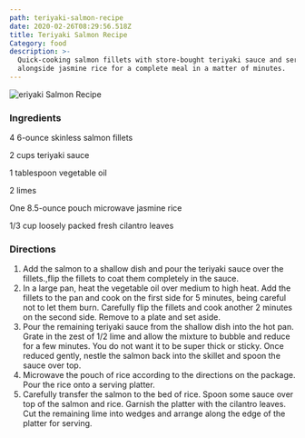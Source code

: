 ```yaml
---
path: teriyaki-salmon-recipe
date: 2020-02-26T08:29:56.518Z
title: Teriyaki Salmon Recipe
Category: food
description: >-
  Quick-cooking salmon fillets with store-bought teriyaki sauce and serves them
  alongside jasmine rice for a complete meal in a matter of minutes.
---
```

![eriyaki Salmon Recipe](/assets/salmon-teriyaki-11.jpg "eriyaki Salmon Recipe")

### Ingredients

4 6-ounce skinless salmon fillets

2 cups teriyaki sauce

1 tablespoon vegetable oil

2 limes

One 8.5-ounce pouch microwave jasmine rice

1/3 cup loosely packed fresh cilantro leaves

### Directions

1. Add the salmon to a shallow dish and pour the teriyaki sauce over the fillets.,flip the fillets to coat them completely in the sauce.
2. In a large pan, heat the vegetable oil over medium to high heat. Add the fillets to the pan and cook on the first side for 5 minutes, being careful not to let them burn. Carefully flip the fillets and cook another 2 minutes on the second side. Remove to a plate and set aside.
3. Pour the remaining teriyaki sauce from the shallow dish into the hot pan. Grate in the zest of 1/2 lime and allow the mixture to bubble and reduce for a few minutes. You do not want it to be super thick or sticky. Once reduced gently, nestle the salmon back into the skillet and spoon the sauce over top.
4. Microwave the pouch of rice according to the directions on the package. Pour the rice onto a serving platter.
5. Carefully transfer the salmon to the bed of rice. Spoon some sauce over top of the salmon and rice. Garnish the platter with the cilantro leaves. Cut the remaining lime into wedges and arrange along the edge of the platter for serving.
